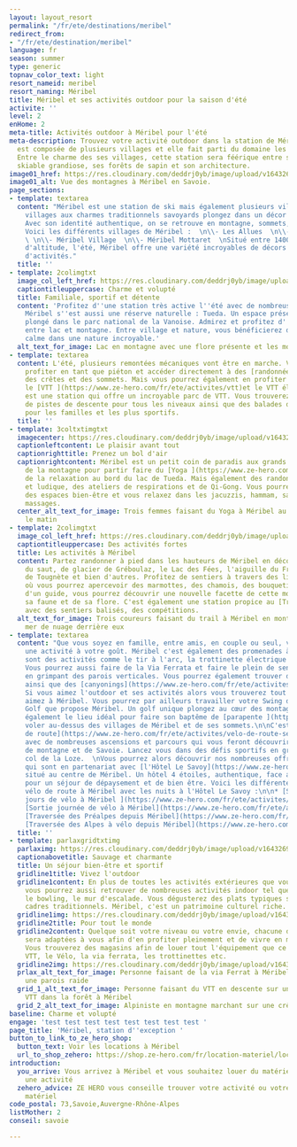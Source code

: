 ```yaml
---
layout: layout_resort
permalink: "/fr/ete/destinations/meribel"
redirect_from:
- "/fr/ete/destination/meribel"
language: fr
season: summer
type: generic
topnav_color_text: light
resort_nameid: meribel
resort_naming: Méribel
title: Méribel et ses activités outdoor pour la saison d'été
activite: ''
level: 2
enHome: 2
meta-title: Activités outdoor à Méribel pour l'été
meta-description: Trouvez votre activité outdoor dans la station de Méribel. Elle
  est composée de plusieurs villages et elle fait parti du domaine les 3 Vallées.
  Entre le charme des ses villages, cette station sera féérique entre son domaine
  skiable grandiose, ses forêts de sapin et son architecture.
image01_href: https://res.cloudinary.com/deddrj0yb/image/upload/v1643269872/website/M%C3%A9ribel/51413475434_999c49bc4f_k_tzeznm.jpg
image01_alt: Vue des montagnes à Méribel en Savoie.
page_sections:
- template: textarea
  content: "Méribel est une station de ski mais également plusieurs villages. Des
    villages aux charmes traditionnels savoyards plongez dans un décor majestueux.
    Avec son identité authentique, on se retrouve en montagne, sommets, lacs et forets.
    Voici les différents villages de Méribel :  \n\\- Les Allues  \n\\- Méribel Centre
    \ \n\\- Méribel Village  \n\\- Méribel Mottaret  \nSitué entre 1400m et 1800m
    d'altitude, l'été, Méribel offre une variété incroyables de décors naturels, d'expériences,
    d'activités."
  title: ''
- template: 2colimgtxt
  image_col_left_href: https://res.cloudinary.com/deddrj0yb/image/upload/v1643269871/website/M%C3%A9ribel/48230749811_989a61d1d1_k_pk9iwg.jpg
  captiontitleuppercase: Charme et volupté
  title: Familiale, sportif et détente
  content: 'Profitez d''une station très active l''été avec de nombreuses [activités](https://www.ze-hero.com/fr/ete/conseils/activites-montagne-ete).
    Méribel s''est aussi une réserve naturelle : Tueda. Un espace préservé, qui est
    plongé dans le parc national de la Vanoise. Admirez et profitez d''un espace naturel
    entre lac et montagne. Entre village et nature, vous bénéficierez de moment au
    calme dans une nature incroyable.'
  alt_text_for_image: Lac en montagne avec une flore présente et les montagnes à cotés
- template: textarea
  content: L'été, plusieurs remontées mécaniques vont être en marche. Vous pourrez
    profiter en tant que piéton et accéder directement à des [randonnées ](https://www.ze-hero.com/fr/ete/activites/randonnee-montagne)proches
    des crêtes et des sommets. Mais vous pourrez également en profiter pour pratiquer
    le [VTT ](https://www.ze-hero.com/fr/ete/activites/vtt)et le VTT électrique. Méribel
    est une station qui offre un incroyable parc de VTT. Vous trouverez énormément
    de pistes de descente pour tous les niveaux ainsi que des balades d'exception
    pour les familles et les plus sportifs.
  title: ''
- template: 3coltxtimgtxt
  imagecenter: https://res.cloudinary.com/deddrj0yb/image/upload/v1643269872/website/M%C3%A9ribel/51413714050_374a9a4e10_k_kk6wwz.jpg
  captionleftcontent: Le plaisir avant tout
  captionrighttitle: Prenez un bol d'air
  captionrightcontent: Méribel est un petit coin de paradis aux grands espaces. Profitez
    de la montagne pour partir faire du [Yoga ](https://www.ze-hero.com/fr/ete/activite/yoga)et
    de la relaxation au bord du lac de Tueda. Mais également des randonnées initiatique
    et ludique, des ateliers de respirations et de Qi-Gong. Vous pourrez aussi profiter
    des espaces bien-être et vous relaxez dans les jacuzzis, hammam, saunas et les
    massages.
  center_alt_text_for_image: Trois femmes faisant du Yoga à Méribel au lac de Tueda
    le matin
- template: 2colimgtxt
  image_col_left_href: https://res.cloudinary.com/deddrj0yb/image/upload/v1643269871/website/M%C3%A9ribel/51367737119_ac6986edcc_k_mhxcfu.jpg
  captiontitleuppercase: Des activités fortes
  title: Les activités à Méribel
  content: Partez randonner à pied dans les hauteurs de Méribel en découvrant le refuge
    du saut, de glacier de Gréboulaz, le Lac des Fées, l'aiguille du Fruit, la crête
    de Tougnète et bien d'autres. Profitez de sentiers à travers des lieux sauvages
    où vous pourrez apercevoir des marmottes, des chamois, des bouquetins. Accompagné
    d'un guide, vous pourrez découvrir une nouvelle facette de cette montagne, de
    sa faune et de sa flore. C'est également une station propice au [Trail Running](https://www.ze-hero.com/fr/ete/activites/trail-running),
    avec des sentiers balisés, des compétitions.
  alt_text_for_image: Trois coureurs faisant du trail à Méribel en montagne avec une
    mer de nuage derrière eux
- template: textarea
  content: "Que vous soyez en famille, entre amis, en couple ou seul, vous trouverez
    une activité à votre goût. Méribel c'est également des promenades à cheval, ce
    sont des activités comme le tir à l'arc, la trottinette électrique tout terrain.
    Vous pourrez aussi faire de la Via Ferrata et faire le plein de sensation forte
    en grimpant des parois verticales. Vous pourrez également trouver de l'escalade
    ainsi que des [canyonings](https://www.ze-hero.com/fr/ete/activites/canyoning).
    Si vous aimez l'outdoor et ses activités alors vous trouverez tout ce que vous
    aimez à Méribel. Vous pourrez par ailleurs travailler votre Swing dans le magnifique
    Golf que propose Méribel. Un golf unique plongez au cœur des montagnes.  \nC'est
    également le lieu idéal pour faire son baptême de [parapente ](https://www.ze-hero.com/fr/ete/activites/parapente)et
    voler au-dessus des villages de Méribel et de ses sommets.\n\nC'est aussi du [vélo
    de route](https://www.ze-hero.com/fr/ete/activites/velo-de-route-sejour-6-jours-meribel)
    avec de nombreuses ascensions et parcours qui vous feront découvrir les paysages
    de montagne et de Savoie. Lancez vous dans des défis sportifs en grimpant le fameux
    col de la Loze.  \nVous pourrez alors découvrir nos nombreuses offres depuis Méribel
    qui sont en partenariat avec [l'Hôtel Le Savoy](https://www.ze-hero.com/fr/ete/partenaires/le-savoy-meribel)
    situé au centre de Méribel. Un hôtel 4 étoiles, authentique, face aux montagnes,
    pour un séjour de dépaysement et de bien être. Voici les différentes offres de
    vélo de route à Méribel avec les nuits à l'Hôtel Le Savoy :\n\n* [Séjours de 6
    jours de vélo à Méribel ](https://www.ze-hero.com/fr/ete/activites/velo-de-route-sejour-6-jours-meribel)\n*
    [Sortie journée de vélo à Méribel](https://www.ze-hero.com/fr/ete/activites/velo-de-route-journees-meribel)\n*
    [Traversée des Préalpes depuis Méribel](https://www.ze-hero.com/fr/ete/activites/traversee-des-pre-alpes-en-velo)\n*
    [Traversée des Alpes à vélo depuis Méribel](https://www.ze-hero.com/fr/ete/activites/traversee-des-alpes-en-velo)"
  title: ''
- template: parlaxgridtxtimg
  parlaximg: https://res.cloudinary.com/deddrj0yb/image/upload/v1643269873/website/M%C3%A9ribel/51412716796_70cc7b315e_k_plp4js.jpg
  captionabovetitle: Sauvage et charmante
  title: Un séjour bien-être et sportif
  gridline1title: Vivez l'outdoor
  gridline1content: En plus de toutes les activités extérieures que vous trouverez,
    vous pourrez aussi retrouver de nombreuses activités indoor tel que la piscine,
    le bowling, le mur d'escalade. Vous dégusterez des plats typiques savoyards des
    cadres traditionnels. Méribel, c'est un patrimoine culturel riche.
  gridline1img: https://res.cloudinary.com/deddrj0yb/image/upload/v1643269871/website/M%C3%A9ribel/51413698130_20d68e0b60_k_c0s6pk.jpg
  gridline2title: Pour tout le monde
  gridline2content: Quelque soit votre niveau ou votre envie, chacune des activités
    sera adaptées à vous afin d'en profiter pleinement et de vivre en moment inoubliable.
    Vous trouverez des magasins afin de louer tout l'équipement que ce soit pour le
    VTT, le Vélo, la via ferrata, les trottinettes etc.
  gridline2img: https://res.cloudinary.com/deddrj0yb/image/upload/v1643269872/website/M%C3%A9ribel/51412982923_ff9f82a30a_k_cmlulv.jpg
  prlax_alt_text_for_image: Personne faisant de la via Ferrat à Méribel montant sur
    une parois raide
  grid_1_alt_text_for_image: Personne faisant du VTT en descente sur une piste de
    VTT dans la forêt à Méribel
  grid_2_alt_text_for_image: Alpiniste en montagne marchant sur une crête à Méribel
baseline: Charme et volupté
engage: 'test test test test test test test test '
page_title: 'Méribel, station d''exception '
button_to_link_to_ze_hero_shop:
  button_text: Voir les locations à Méribel
  url_to_shop_zehero: https://shop.ze-hero.com/fr/location-materiel/location-ski/location-ski-enfant?station=alpes-dhuez&equipmentslug=%2Flocation-ski&rental_quality=0&oldslug=%2Flocation-ski&subslug=%2Flocation-ski-adulte&start-date=25%2F12%2F2021&number_rental_days=1
introduction:
  you_arrive: Vous arrivez à Méribel et vous souhaitez louer du matériel ou trouver
    une activité
  zehero_advice: ZE HERO vous conseille trouver votre activité ou votre location de
    matériel
code_postal: 73,Savoie,Auvergne-Rhône-Alpes
listMother: 2
conseil: savoie

---
```

